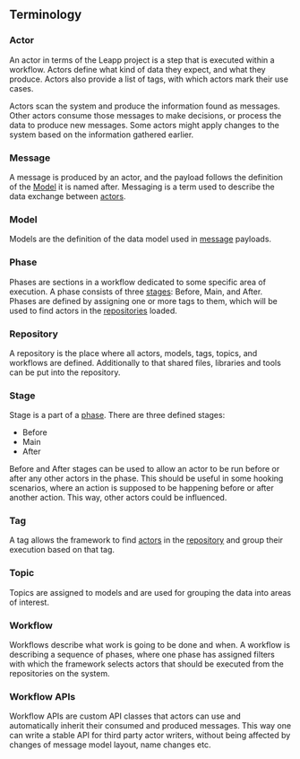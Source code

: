 ## Terminology

### Actor

An actor in terms of the Leapp project is a step that is executed within a workflow.
Actors define what kind of data they expect, and what they produce. Actors also
provide a list of tags, with which actors mark their use cases.

Actors scan the system and produce the information found as messages.
Other actors consume those messages to make decisions, or process the data
to produce new messages.
Some actors might apply changes to the system based on the information gathered earlier.

### Message

A message is produced by an actor, and the payload follows the definition of the [Model](#model)
it is named after. Messaging is a term used to describe the data exchange between [actors](#actor).

### Model

Models are the definition of the data model used in [message](#message) payloads.

### Phase

Phases are sections in a workflow dedicated to some specific area of execution.
A phase consists of three [stages](#stage): Before, Main, and After.
Phases are defined by assigning one or more tags to them, which will be used
to find actors in the [repositories](#repository) loaded.

### Repository

A repository is the place where all actors, models, tags, topics, and workflows are defined.
Additionally to that shared files, libraries and tools can be put into the repository.

### Stage

Stage is a part of a [phase](#phase). There are three defined stages:
- Before
- Main
- After

Before and After stages can be used to allow an actor to be run before or after any
other actors in the phase. This should be useful in some hooking scenarios, where
an action is supposed to be happening before or after another action. This way, other
actors could be influenced.

### Tag

A tag allows the framework to find [actors](#actor) in the [repository](#repository)
and group their execution based on that tag.

### Topic

Topics are assigned to models and are used for grouping the data into areas of interest.

### Workflow

Workflows describe what work is going to be done and when. A workflow is describing a sequence of phases,
where one phase has assigned filters with which the framework selects actors that should be executed from
the repositories on the system.

### Workflow APIs

Workflow APIs are custom API classes that actors can use and automatically inherit their consumed and produced
messages. This way one can write a stable API for third party actor writers, without being affected by changes of
message model layout, name changes etc.
